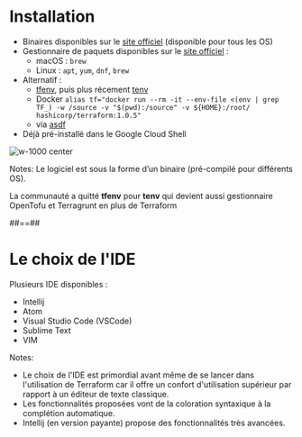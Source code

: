 <!-- .slide:  -->
# Installation

- Binaires disponibles sur le [site officiel]("https://developer.hashicorp.com/terraform/install") (disponible pour tous les OS)
- Gestionnaire de paquets disponibles sur le [site officiel]("https://developer.hashicorp.com/terraform/install") :
  - macOS : `brew`
  - Linux : `apt`, `yum`, `dnf`, `brew`
- Alternatif :
  - [tfenv](https://github.com/tfutils/tfenv), puis plus récement [tenv](https://github.com/tofuutils/tenv)
  - Docker `alias tf="docker run --rm -it --env-file <(env | grep TF_) -w /source -v "$(pwd):/source" -v ${HOME}:/root/ hashicorp/terraform:1.0.5"`
  - via [asdf](https://github.com/asdf-community/asdf-hashicorp)
- Déjà pré-installé dans le Google Cloud Shell

![w-1000 center](./assets/images/g418fd663c2_0_272.png)

Notes:
Le logiciel est sous la forme d’un binaire (pré-compilé pour différents OS).

La communauté a quitté **tfenv** pour **tenv** qui devient aussi gestionnaire OpenTofu et Terragrunt en plus de Terraform

##==##

# Le choix de l'IDE

Plusieurs IDE disponibles :

- Intellij
- Atom
- Visual Studio Code (VSCode)
- Sublime Text
- VIM

Notes:

- Le choix de l'IDE est primordial avant même de se lancer dans l'utilisation de Terraform car il offre un confort d'utilisation supérieur par rapport à un éditeur de texte classique.
- Les fonctionnalités proposées vont de la coloration syntaxique à la complétion automatique.
- Intellij (en version payante) propose des fonctionnalités très avancées.
